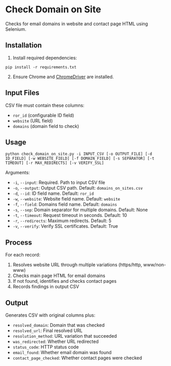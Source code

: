 # Check Domain on Site

Checks for email domains in website and contact page HTML using Selenium.

## Installation

1. Install required dependencies:
```
pip install -r requirements.txt
```

2. Ensure Chrome and [ChromeDriver](https://developer.chrome.com/docs/chromedriver/downloads) are installed.

## Input Files

CSV file must contain these columns:
- `ror_id` (configurable ID field)
- `website` (URL field)
- `domains` (domain field to check)

## Usage

```
python check_domain_on_site.py -i INPUT_CSV [-o OUTPUT_FILE] [-d ID_FIELD] [-w WEBSITE_FIELD] [-f DOMAIN_FIELD] [-s SEPARATOR] [-t TIMEOUT] [-r MAX_REDIRECTS] [-v VERIFY_SSL]
```

Arguments:
- `-i`, `--input`: Required. Path to input CSV file
- `-o`, `--output`: Output CSV path. Default: `domains_on_sites.csv`
- `-d`, `--id`: ID field name. Default: `ror_id`
- `-w`, `--website`: Website field name. Default: `website`
- `-f`, `--field`: Domains field name. Default: `domains`
- `-s`, `--sep`: Domain separator for multiple domains. Default: None
- `-t`, `--timeout`: Request timeout in seconds. Default: 10
- `-r`, `--redirects`: Maximum redirects. Default: 5
- `-v`, `--verify`: Verify SSL certificates. Default: True

## Process

For each record:
1. Resolves website URL through multiple variations (https/http, www/non-www)
2. Checks main page HTML for email domains
3. If not found, identifies and checks contact pages
4. Records findings in output CSV

## Output

Generates CSV with original columns plus:
- `resolved_domain`: Domain that was checked
- `resolved_url`: Final resolved URL
- `resolution_method`: URL variation that succeeded
- `was_redirected`: Whether URL redirected
- `status_code`: HTTP status code
- `email_found`: Whether email domain was found
- `contact_page_checked`: Whether contact pages were checked